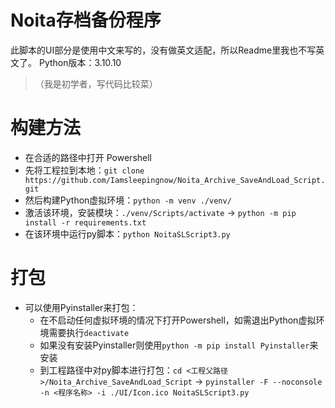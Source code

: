 # Noita存档备份程序

此脚本的UI部分是使用中文来写的，没有做英文适配，所以Readme里我也不写英文了。
Python版本：3.10.10

> （我是初学者，写代码比较菜）

# 构建方法

- 在合适的路径中打开 Powershell
- 先将工程拉到本地：`git clone https://github.com/Iamsleepingnow/Noita_Archive_SaveAndLoad_Script.git`
- 然后构建Python虚拟环境：`python -m venv ./venv/`
- 激活该环境，安装模块：`./venv/Scripts/activate` -> `python -m pip install -r requirements.txt`
- 在该环境中运行py脚本：`python NoitaSLScript3.py`

# 打包

- 可以使用Pyinstaller来打包：
  - 在不启动任何虚拟环境的情况下打开Powershell，如需退出Python虚拟环境需要执行`deactivate`
  - 如果没有安装Pyinstaller则使用`python -m pip install Pyinstaller`来安装
  - 到工程路径中对py脚本进行打包：`cd <工程父路径>/Noita_Archive_SaveAndLoad_Script` -> `pyinstaller -F --noconsole -n <程序名称> -i ./UI/Icon.ico NoitaSLScript3.py`
